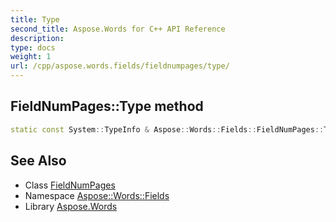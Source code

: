 ```yaml
---
title: Type
second_title: Aspose.Words for C++ API Reference
description: 
type: docs
weight: 1
url: /cpp/aspose.words.fields/fieldnumpages/type/
---
```

## FieldNumPages::Type method




```cpp
static const System::TypeInfo & Aspose::Words::Fields::FieldNumPages::Type()
```

## See Also

* Class [FieldNumPages](../)
* Namespace [Aspose::Words::Fields](../../)
* Library [Aspose.Words](../../../)
